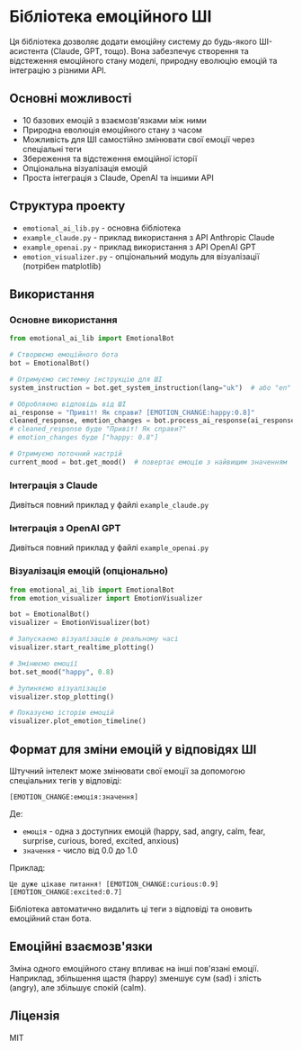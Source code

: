 # Бібліотека емоційного ШІ

Ця бібліотека дозволяє додати емоційну систему до будь-якого ШІ-асистента (Claude, GPT, тощо). Вона забезпечує створення та відстеження емоційного стану моделі, природну еволюцію емоцій та інтеграцію з різними API.

## Основні можливості

- 10 базових емоцій з взаємозв'язками між ними
- Природна еволюція емоційного стану з часом
- Можливість для ШІ самостійно змінювати свої емоції через спеціальні теги
- Збереження та відстеження емоційної історії
- Опціональна візуалізація емоцій
- Проста інтеграція з Claude, OpenAI та іншими API

## Структура проекту

- `emotional_ai_lib.py` - основна бібліотека
- `example_claude.py` - приклад використання з API Anthropic Claude
- `example_openai.py` - приклад використання з API OpenAI GPT
- `emotion_visualizer.py` - опціональний модуль для візуалізації (потрібен matplotlib)

## Використання

### Основне використання

```python
from emotional_ai_lib import EmotionalBot

# Створюємо емоційного бота
bot = EmotionalBot()

# Отримуємо системну інструкцію для ШІ
system_instruction = bot.get_system_instruction(lang="uk")  # або "en" для англійської

# Обробляємо відповідь від ШІ
ai_response = "Привіт! Як справи? [EMOTION_CHANGE:happy:0.8]"
cleaned_response, emotion_changes = bot.process_ai_response(ai_response)
# cleaned_response буде "Привіт! Як справи?"
# emotion_changes буде ["happy: 0.8"]

# Отримуємо поточний настрій
current_mood = bot.get_mood()  # повертає емоцію з найвищим значенням
```

### Інтеграція з Claude

Дивіться повний приклад у файлі `example_claude.py`

### Інтеграція з OpenAI GPT

Дивіться повний приклад у файлі `example_openai.py`

### Візуалізація емоцій (опціонально)

```python
from emotional_ai_lib import EmotionalBot
from emotion_visualizer import EmotionVisualizer

bot = EmotionalBot()
visualizer = EmotionVisualizer(bot)

# Запускаємо візуалізацію в реальному часі
visualizer.start_realtime_plotting()

# Змінюємо емоції
bot.set_mood("happy", 0.8)

# Зупиняємо візуалізацію
visualizer.stop_plotting()

# Показуємо історію емоцій
visualizer.plot_emotion_timeline()
```

## Формат для зміни емоцій у відповідях ШІ

Штучний інтелект може змінювати свої емоції за допомогою спеціальних тегів у відповіді:

```
[EMOTION_CHANGE:емоція:значення]
```

Де:
- `емоція` - одна з доступних емоцій (happy, sad, angry, calm, fear, surprise, curious, bored, excited, anxious)
- `значення` - число від 0.0 до 1.0

Приклад:
```
Це дуже цікаве питання! [EMOTION_CHANGE:curious:0.9][EMOTION_CHANGE:excited:0.7]
```

Бібліотека автоматично видалить ці теги з відповіді та оновить емоційний стан бота.

## Емоційні взаємозв'язки

Зміна одного емоційного стану впливає на інші пов'язані емоції. Наприклад, збільшення щастя (happy) зменшує сум (sad) і злість (angry), але збільшує спокій (calm).

## Ліцензія

MIT
